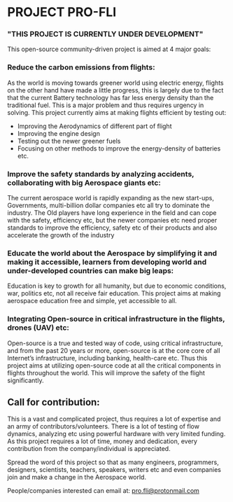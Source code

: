 # PROJECT PRO-FLI

### "THIS PROJECT IS CURRENTLY UNDER DEVELOPMENT"

This open-source community-driven project is aimed at 4 major goals:

### Reduce the carbon emissions from flights:

As the world is moving towards greener world using electric energy, flights on the other hand have made a little progress, this is largely due to the fact that the current Battery technology has far less energy density than the traditional fuel. This is a major problem and thus requires urgency in solving. This project currently aims at making flights efficient by testing out:

- Improving the Aerodynamics of different part of flight
- Improving the engine design
- Testing out the newer greener fuels
- Focusing on other methods to improve the energy-density of batteries etc.

### Improve the safety standards by analyzing accidents, collaborating with big Aerospace giants etc:

The current aerospace world is rapidly expanding as the new start-ups, Governments, multi-billion dollar companies etc all try to dominate the industry. The Old players have long experience in the field and can cope with the safety, efficiency etc, but the newer companies etc need proper standards to improve the efficiency, safety etc of their products and also accelerate the growth of the industry

### Educate the world about the Aerospace by simplifying it and making it accessible, learners from developing world and under-developed countries can make big leaps:

Education is key to growth for all humanity, but due to economic conditions, war, politics etc, not all receive fair education. This project aims at making aerospace education free and simple, yet accessible to all.

### Integrating Open-source in critical infrastructure in the flights, drones (UAV) etc:

Open-source is a true and tested way of code, using critical infrastructure, and from the past 20 years or more, open-source is at the core core of all Internet’s infrastructure, including banking, health-care etc. Thus this project aims at utilizing open-source code at all the critical components in flights throughout the world. This will improve the safety of the flight significantly.

## Call for contribution:

This is a vast and complicated project, thus requires a lot of expertise and an army of contributors/volunteers. There is a lot of testing of flow dynamics, analyzing etc using powerful hardware with very limited funding. As this project requires a lot of time, money and dedication, every contribution from the company/individual is appreciated.

Spread the word of this project so that as many engineers, programmers, designers, scientists, teachers, speakers, writers etc and even companies join and make a change in the Aerospace world.

People/companies interested can email at: pro.fli@protonmail.com
